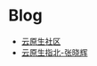 # Blog
- [云原生社区](https://jimmysong.io/kubernetes-handbook/cloud-native/cloud-native-definition.html)  
- [云原生指北-张晓辉](https://atbug.com/tekton-installation-and-sample/)